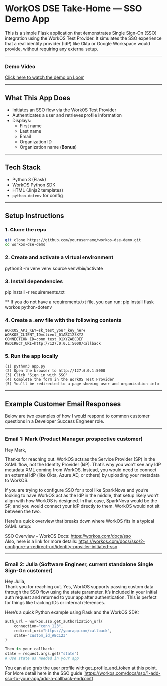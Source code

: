 # WorkOS DSE Take-Home — SSO Demo App

This is a simple Flask application that demonstrates Single Sign-On (SSO) integration using the WorkOS Test Provider. It simulates the SSO experience that a real identity provider (IdP) like Okta or Google Workspace would provide, without requiring any external setup.

---

### Demo Video

[Click here to watch the demo on Loom](https://www.loom.com/share/2a373e014e2b464c8b95b13cd84aa5d9?sid=2100c5a6-7b45-4500-b63a-44e4ad35a6f7)

---

## What This App Does

- Initiates an SSO flow via the WorkOS Test Provider
- Authenticates a user and retrieves profile information
- Displays:
  -  First name
  -  Last name
  -  Email
  -  Organization ID
  -  Organization name (**Bonus**)

---

## Tech Stack

- Python 3 (Flask)
- WorkOS Python SDK
- HTML (Jinja2 templates)
- `python-dotenv` for config

---

## Setup Instructions

### 1. Clone the repo
```bash
git clone https://github.com/yourusername/workos-dse-demo.git
cd workos-dse-demo
```
### 2. Create and activate a virtual environment
python3 -m venv venv
source venv/bin/activate

### 3. Install dependencies
pip install -r requirements.txt

** If you do not have a requirements.txt file, you can run:
pip install flask workos python-dotenv

### 4. Create a .env file with the following contents
```env
WORKOS_API_KEY=sk_test_your_key_here
WORKOS_CLIENT_ID=client_01ABC123XYZ
CONNECTION_ID=conn_test_01XYZABCDEF
REDIRECT_URI=http://127.0.0.1:5000/callback
```

### 5. Run the app locally
```env
(1) python3 app.py
(2) Open the browser to http://127.0.0.1:5000
(3) Click 'Sign in with SSO' 
(4) Complete the form in the WorkOS Test Provider
(5) You’ll be redirected to a page showing user and organization info
```
---

## Example Customer Email Responses

Below are two examples of how I would respond to common customer questions in a Developer Success Engineer role.

---

### Email 1: Mark (Product Manager, prospective customer)

Hey Mark,  

Thanks for reaching out. WorkOS acts as the Service Provider (SP) in the SAML flow, not the Identity Provider (IdP). That’s why you won’t see any IdP metadata XML coming from WorkOS. Instead, you would need to connect an external IdP (like Okta, Azure AD, or others) by uploading your metadata to WorkOS.  

If you are trying to configure SSO for a tool like SparkNova and you’re looking to have WorkOS act as the IdP in the middle, that setup likely won’t align with how WorkOS is designed. In that case, SparkNova would be the SP, and you would connect your IdP directly to them. WorkOS would not sit between the two.  

Here’s a quick overview that breaks down where WorkOS fits in a typical SAML setup:  

SSO Overview – WorkOS Docs: https://workos.com/docs/sso  
Also, here is a link for more details: https://workos.com/docs/sso/2-configure-a-redirect-uri/identity-provider-initiated-sso

---

### Email 2: Julia (Software Engineer, current standalone Single Sign-On customer)

Hey Julia,  
Thank you for reaching out. Yes, WorkOS supports passing custom data through the SSO flow using the state parameter. It’s included in your initial auth request and returned to your app after authentication. This is perfect for things like tracking IDs or internal references.


Here’s a quick Python example using Flask and the WorkOS SDK:

```python
auth_url = workos.sso.get_authorization_url(
    connection="conn_123",
    redirect_uri="https://yourapp.com/callback",
    state="custom_id_ABC123"
)

Then in your callback:
state = request.args.get("state")
# Use state as needed in your app
```
You can also grab the user profile with get_profile_and_token at this point.
For More detail here in the SSO guide (https://workos.com/docs/sso/1-add-sso-to-your-app/add-a-callback-endpoint).
